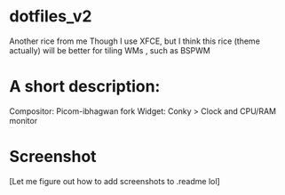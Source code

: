 # dotfiles_v2

Another rice from me
Though I use XFCE, but I think this rice (theme actually) will be better for tiling WMs , such as BSPWM

# A short description:

Compositor: Picom-ibhagwan fork
Widget: Conky > Clock and CPU/RAM monitor

# Screenshot

[Let me figure out how to add screenshots to .readme lol]
